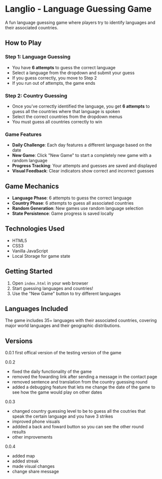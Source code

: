 # Langlio - Language Guessing Game

A fun language guessing game where players try to identify languages and their associated countries.

## How to Play

### Step 1: Language Guessing
- You have **6 attempts** to guess the correct language
- Select a language from the dropdown and submit your guess
- If you guess correctly, you move to Step 2
- If you run out of attempts, the game ends

### Step 2: Country Guessing
- Once you've correctly identified the language, you get **6 attempts** to guess all the countries where that language is spoken
- Select the correct countries from the dropdown menus
- You must guess all countries correctly to win

### Game Features
- **Daily Challenge**: Each day features a different language based on the date
- **New Game**: Click "New Game" to start a completely new game with a random language
- **Progress Tracking**: Your attempts and guesses are saved and displayed
- **Visual Feedback**: Clear indicators show correct and incorrect guesses

## Game Mechanics

- **Language Phase**: 6 attempts to guess the correct language
- **Country Phase**: 6 attempts to guess all associated countries
- **Random Generation**: New games use random language selection
- **State Persistence**: Game progress is saved locally

## Technologies Used

- HTML5
- CSS3
- Vanilla JavaScript
- Local Storage for game state

## Getting Started

1. Open `index.html` in your web browser
2. Start guessing languages and countries!
3. Use the "New Game" button to try different languages

## Languages Included

The game includes 35+ languages with their associated countries, covering major world languages and their geographic distributions. 

## Versions

0.0.1 first offical version of the testing version of the game

0.0.2 
 - fixed the daily functionality of the game
 - removed the fowarding link after sending a message in the contact page
 - removed sentence and translation from the country guessing round
 - added a debugging feature that lets me change the date of the game to see how the game would play on other dates

 0.0.3
 - changed country guessing level to be to guess all the coutries that speak the certain language and you have 3 strikes
 - improved phone visuals
 - addded a back and foward button so you can see the other round results
 - other improvements

 0.0.4
 - added map
 - added streak
 - made visual changes 
 - change share message